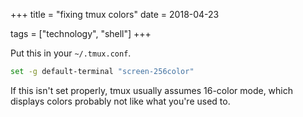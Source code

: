+++
title = "fixing tmux colors"
date = 2018-04-23

tags = ["technology", "shell"]
+++

Put this in your `~/.tmux.conf`.

```bash
set -g default-terminal "screen-256color"
```

If this isn't set properly, tmux usually assumes 16-color mode, which displays colors probably not like what you're used to.